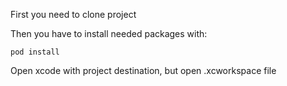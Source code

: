 First you need to clone project

Then you have to install needed packages with:

```pod install```


Open xcode with project destination, but open .xcworkspace file
